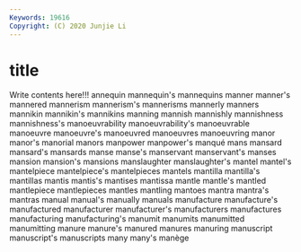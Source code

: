 ```yaml
---
Keywords: 19616
Copyright: (C) 2020 Junjie Li
---
```


# title

Write contents here!!!
annequin 
mannequin's
mannequins 
manner 
manner's 
mannered 
mannerism 
mannerism's 
mannerisms 
mannerly 
manners 
mannikin
mannikin's 
mannikins 
manning 
mannish 
mannishly 
mannishness 
mannishness's 
manoeuvrability 
manoeuvrability's 
manoeuvrable
manoeuvre 
manoeuvre's 
manoeuvred 
manoeuvres 
manoeuvring 
manor 
manor's 
manorial 
manors 
manpower
manpower's 
manqué 
mans 
mansard 
mansard's 
mansards 
manse 
manse's 
manservant 
manservant's
manses 
mansion 
mansion's 
mansions 
manslaughter 
manslaughter's 
mantel 
mantel's 
mantelpiece 
mantelpiece's
mantelpieces 
mantels 
mantilla 
mantilla's 
mantillas 
mantis 
mantis's 
mantises 
mantissa 
mantle
mantle's 
mantled 
mantlepiece 
mantlepieces 
mantles 
mantling 
mantoes 
mantra 
mantra's 
mantras
manual 
manual's 
manually 
manuals 
manufacture 
manufacture's 
manufactured 
manufacturer 
manufacturer's 
manufacturers
manufactures 
manufacturing 
manufacturing's 
manumit 
manumits 
manumitted 
manumitting 
manure 
manure's 
manured
manures 
manuring 
manuscript 
manuscript's 
manuscripts 
many 
many's 
manège 
